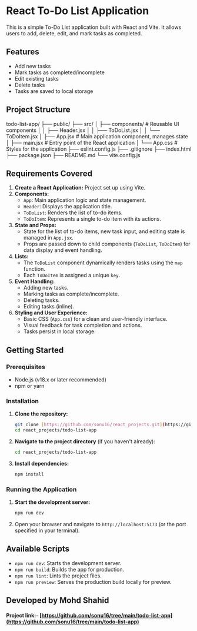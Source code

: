 # React To-Do List Application

This is a simple To-Do List application built with React and Vite. It allows users to add, delete, edit, and mark tasks as completed.

## Features

- Add new tasks
- Mark tasks as completed/incomplete
- Edit existing tasks
- Delete tasks
- Tasks are saved to local storage

## Project Structure

todo-list-app/
├── public/
├── src/
│   ├── components/  # Reusable UI components
│   │   ├── Header.jsx
│   │   ├── ToDoList.jsx
│   │   └── ToDoItem.jsx
│   ├── App.jsx      # Main application component, manages state
│   ├── main.jsx     # Entry point of the React application
│   └── App.css      # Styles for the application
├── eslint.config.js
├── .gitignore
├── index.html
├── package.json
├── README.md
└── vite.config.js

## Requirements Covered

1.  **Create a React Application:** Project set up using Vite.
2.  **Components:**
    * `App`: Main application logic and state management.
    * `Header`: Displays the application title.
    * `ToDoList`: Renders the list of to-do items.
    * `ToDoItem`: Represents a single to-do item with its actions.
3.  **State and Props:**
    * State for the list of to-do items, new task input, and editing state is managed in `App.jsx`.
    * Props are passed down to child components (`ToDoList`, `ToDoItem`) for data display and event handling.
4.  **Lists:**
    * The `ToDoList` component dynamically renders tasks using the `map` function.
    * Each `ToDoItem` is assigned a unique `key`.
5.  **Event Handling:**
    * Adding new tasks.
    * Marking tasks as complete/incomplete.
    * Deleting tasks.
    * Editing tasks (inline).
6.  **Styling and User Experience:**
    * Basic CSS (`App.css`) for a clean and user-friendly interface.
    * Visual feedback for task completion and actions.
    * Tasks persist in local storage.

## Getting Started

### Prerequisites

- Node.js (v18.x or later recommended)
- npm or yarn

### Installation

1.  **Clone the repository:**
    ```bash
    git clone [https://github.com/sonu16/react_projects.git](https://github.com/sonu16/react_projects.git)
    cd react_projects/todo-list-app
    ```

2.  **Navigate to the project directory** (if you haven't already):
    ```bash
    cd react_projects/todo-list-app
    ```

3.  **Install dependencies:**
    ```bash
    npm install
    ```

### Running the Application

1.  **Start the development server:**
    ```bash
    npm run dev
    ```

2.  Open your browser and navigate to `http://localhost:5173` (or the port specified in your terminal).

## Available Scripts

- `npm run dev`: Starts the development server.
- `npm run build`: Builds the app for production.
- `npm run lint`: Lints the project files.
- `npm run preview`: Serves the production build locally for preview.

## Developed by Mohd Shahid

#### Project link:- [https://github.com/sonu16/tree/main/todo-list-app](https://github.com/sonu16/tree/main/todo-list-app)
